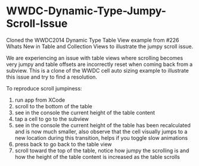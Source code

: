 # WWDC-Dynamic-Type-Jumpy-Scroll-Issue
Cloned the WWDC2014 Dynamic Type Table View example from #226 Whats New in Table and Collection Views to illustrate the jumpy scroll issue.

We are experiencing an issue with table views where scrolling becomes very jumpy and table offsets are incorrectly reset when coming back from a subview. This is a clone of the WWDC cell auto sizing example to illustrate this issue and try to find a resolution.

To reproduce scroll jumpiness:
1. run app from XCode
2. scroll to the bottom of the table
3. see in the console the current height of the table content
4. tap a cell to go to the subview
5. see in the console the current height of the table has been recalculated and is now much smaller, also observe that the cell visually jumps to a new location during this transition, helps if you toggle slow animations
6. press back to go back to the table view
7. scroll toward the top of the table, notice how jumpy the scrolling is and how the height of the table content is increased as the table scrolls
